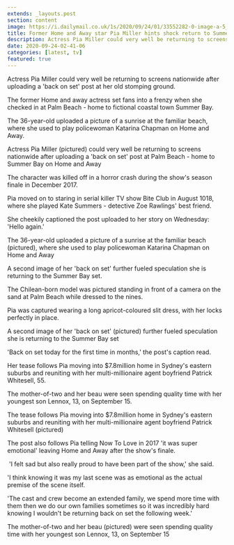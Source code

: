```yaml
---
extends: _layouts.post
section: content
image: https://i.dailymail.co.uk/1s/2020/09/24/01/33552282-0-image-a-5_1600909185652.jpg 
title: Former Home and Away star Pia Miller hints shock return to Summer Bay with behind-the-scenes shot 
description: Actress Pia Miller could very well be returning to screens nationwide after uploading a back on set post at her old stomping ground. 
date: 2020-09-24-02-41-06 
categories: [latest, tv] 
featured: true 
--- 
```

Actress Pia Miller could very well be returning to screens nationwide after uploading a 'back on set' post at her old stomping ground.

The former Home and away actress set fans into a frenzy when she checked in at Palm Beach - home to fictional coastal town Summer Bay.

The 36-year-old uploaded a picture of a sunrise at the familiar beach, where she used to play policewoman Katarina Chapman on Home and Away.

Actress Pia Miller (pictured) could very well be returning to screens nationwide after uploading a 'back on set' post at Palm Beach - home to Summer Bay on Home and Away

The character was killed off in a horror crash during the show's season finale in December 2017.

Pia moved on to staring in serial killer TV show Bite Club in August 1018, where she played Kate Summers - detective Zoe Rawlings' best friend.

She cheekily captioned the post uploaded to her story on Wednesday: 'Hello again.'

The 36-year-old uploaded a picture of a sunrise at the familiar beach (pictured), where she used to play policewoman Katarina Chapman on Home and Away

A second image of her 'back on set' further fueled speculation she is returning to the Summer Bay set.

The Chilean-born model was pictured standing in front of a camera on the sand at Palm Beach while dressed to the nines.

Pia was captured wearing a long apricot-coloured slit dress, with her locks perfectly in place.

A second image of her 'back on set' (pictured) further fueled speculation she is returning to the Summer Bay set

'Back on set today for the first time in months,' the post's caption read. 

Her tease follows Pia moving into $7.8million home in Sydney's eastern suburbs and reuniting with her multi-millionaire agent boyfriend Patrick Whitesell, 55. 

The mother-of-two and her beau were seen spending quality time with her youngest son Lennox, 13, on September 15.

The tease follows Pia moving into $7.8million home in Sydney's eastern suburbs and reuniting with her multi-millionaire agent boyfriend Patrick Whitesell (pictured)

The post also follows Pia telling Now To Love in 2017 'it was super emotional' leaving Home and Away after the show's finale.

 'I felt sad but also really proud to have been part of the show,' she said.

'I think knowing it was my last scene was as emotional as the actual premise of the scene itself.

'The cast and crew become an extended family, we spend more time with them then we do our own families sometimes so it was incredibly hard knowing I wouldn't be returning back on set the following week.' 

The mother-of-two and her beau (pictured) were seen spending quality time with her youngest son Lennox, 13, on September 15

